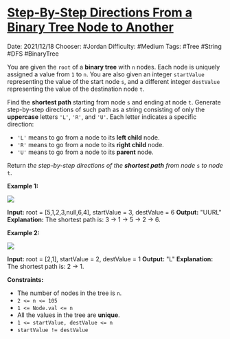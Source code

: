 # [Step-By-Step Directions From a Binary Tree Node to Another](https://leetcode.com/problems/step-by-step-directions-from-a-binary-tree-node-to-another/)

Date: 2021/12/18
Chooser: #Jordan 
Difficulty: #Medium 
Tags: #Tree #String #DFS #BinaryTree 

You are given the `root` of a **binary tree** with `n` nodes. Each node is uniquely assigned a value from `1` to `n`. You are also given an integer `startValue` representing the value of the start node `s`, and a different integer `destValue` representing the value of the destination node `t`.

Find the **shortest path** starting from node `s` and ending at node `t`. Generate step-by-step directions of such path as a string consisting of only the **uppercase** letters `'L'`, `'R'`, and `'U'`. Each letter indicates a specific direction:

-   `'L'` means to go from a node to its **left child** node.
-   `'R'` means to go from a node to its **right child** node.
-   `'U'` means to go from a node to its **parent** node.

Return _the step-by-step directions of the **shortest path** from node_ `s` _to node_ `t`.

**Example 1:**

![](https://assets.leetcode.com/uploads/2021/11/15/eg1.png)

**Input:** root = [5,1,2,3,null,6,4], startValue = 3, destValue = 6
**Output:** "UURL"
**Explanation:** The shortest path is: 3 → 1 → 5 → 2 → 6.

**Example 2:**

![](https://assets.leetcode.com/uploads/2021/11/15/eg2.png)

**Input:** root = [2,1], startValue = 2, destValue = 1
**Output:** "L"
**Explanation:** The shortest path is: 2 → 1.

**Constraints:**

-   The number of nodes in the tree is `n`.
-   `2 <= n <= 105`
-   `1 <= Node.val <= n`
-   All the values in the tree are **unique**.
-   `1 <= startValue, destValue <= n`
-   `startValue != destValue`